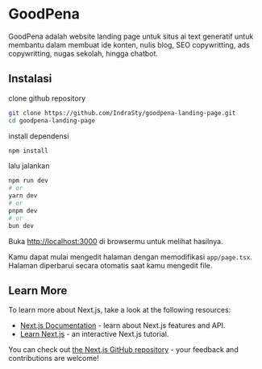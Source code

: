# GoodPena

GoodPena adalah website landing page untuk situs ai text generatif untuk membantu dalam membuat ide konten, nulis blog, SEO copywritting, ads copywritting, nugas sekolah, hingga chatbot.

## Instalasi

clone github repository
```bash
git clone https://github.com/IndraSty/goodpena-landing-page.git
cd goodpena-landing-page
```

install dependensi
```bash
npm install
```

lalu jalankan
```bash
npm run dev
# or
yarn dev
# or
pnpm dev
# or
bun dev
```

Buka [http://localhost:3000](http://localhost:3000) di browsermu untuk melihat hasilnya.

Kamu dapat mulai mengedit halaman dengan memodifikasi `app/page.tsx`. Halaman diperbarui secara otomatis saat kamu mengedit file.

## Learn More

To learn more about Next.js, take a look at the following resources:

- [Next.js Documentation](https://nextjs.org/docs) - learn about Next.js features and API.
- [Learn Next.js](https://nextjs.org/learn) - an interactive Next.js tutorial.

You can check out [the Next.js GitHub repository](https://github.com/vercel/next.js/) - your feedback and contributions are welcome!
